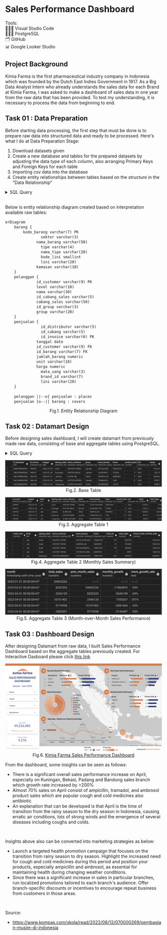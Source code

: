 # Sales Performance Dashboard
Tools: <br>
👩🏻‍💻 Visual Studio Code <br>
👩🏻‍💻 PostgreSQL <br>
🗂️ GitHub <br>
📊 Google Looker Studio

## Project Background 
Kimia Farma is the first pharmaceutical industry company in Indonesia which was founded by the Dutch East Indies Government in 1817. As a Big Data Analyst Intern who already understands the sales data for each Brand at Kimia Farma, I was asked to make a dashboard of sales data in one year from the raw data that has been provided. To test my understanding, it is necessary to process the data from beginning to end.

## Task 01 : Data Preparation
Before starting data processing, the first step that must be done is to prepare raw data into structured data and ready to be processed. Here's what I do at Data Preparation Stage:

1. Download datasets given
2. Create a new database and tables for the prepared datasets by adjusting the data type of each column, also arranging Primary Keys and Foreign Keys for each table
3. Importing csv data into the database
4. Create entity relationships between tables based on the structure in the "Data Relationship"

<details>
  <summary>SQL Query</summary>
  
  ```sql
  -- Data Preparation --
-- Create new schema -- 
CREATE SCHEMA IF NOT EXISTS data;

-- Create table from dataset --
CREATE TABLE IF NOT EXISTS data.barang
(
	kode_barang varchar(7) PRIMARY KEY,
	sektor varchar(3),
	nama_barang varchar(50),
	tipe varchar(4),
	nama_tipe varchar(20),
	kode_lini smallint,
	lini varchar(20),
	kemasan varchar(10)
);
CREATE TABLE IF NOT EXISTS data.pelanggan
(
	id_customer varchar(9),
	"level" varchar(10),
	nama varchar(30),
	id_cabang_sales varchar(5),
	cabang_sales varchar(50),
	id_group varchar(3),
	"group" varchar(20)
);

CREATE TABLE IF NOT EXISTS data.penjualan 
(
	id_distributor varchar(5),
	id_cabang varchar(5),
	id_invoice varchar(6) PRIMARY KEY,
	tanggal date,
	id_customer varchar(9) references pelanggan(id_customer),
	id_barang varchar(7) references barang(kode_barang),
	jumlah_barang numeric,
	unit varchar(10),
	harga numeric,
	mata_uang varchar(3),
	brand_id varchar(7),
	lini varchar(20)
);

-- Change Date Style --
ALTER DATABASE kimia_farma
    SET "DateStyle" TO 'ISO, DMY';
  ```
</details>
<br>

Below is entity relationship diagram created based on interpretation available raw tables:

```mermaid
erDiagram
    barang {
      	kode_barang varchar(7) PK
				sektor varchar(3)
			  nama_barang varchar(50)
				tipe varchar(4)
				nama_tipe varchar(20)
				kode_lini smallint
				lini varchar(20) 
			  kemasan varchar(10)
    }    
    pelanggan {
			  id_customer varchar(9) PK
			  level varchar(10)
			  nama varchar(30)
			  id_cabang_sales varchar(5)
			  cabang_sales varchar(50)
			  id_group varchar(3)
			  group varchar(20)
    }   
    penjualan {
				id_distributor varchar(5)
				id_cabang varchar(5)
				id_invoice varchar(6) PK
			  tanggal date
			  id_customer varchar(9) FK
			  id_barang varchar(7) FK
			  jumlah_barang numeric
			  unit varchar(10)
			  harga numeric
				mata_uang varchar(3)
				brand_id varchar(7)
				lini varchar(20) 
    }   

    pelanggan ||--o{ penjualan : places
    penjualan }o--|| barang : covers
```
<p align="center">
Fig.1. Entity Relationship Diagram
</p>

## Task 02 : Datamart Design
Before designing sales dashboard, I will create datamart from previously made raw data, consisting of base and aggregate tables using PostgreSQL.

<details>
  <summary>SQL Query</summary>
  
  ```sql
-- Create Base Table --
CREATE TABLE data.base_table AS 
	SELECT 
		pj.id_invoice,
		pj.tanggal,
		pl.cabang_sales,
		pl.nama nama_customer,
		pl.group,
		b.nama_barang,
		b.lini brand,
		pj.jumlah_barang,
		pj.unit,
		pj.harga
	FROM
		data.penjualan pj
		JOIN data.pelanggan pl
			ON pl.id_customer = pj.id_customer
		JOIN data.barang b
			ON pj.id_barang = b.kode_barang
;

-- Create Aggregate Table --
CREATE TABLE data.aggregate_table AS
	SELECT
		id_invoice,
		tanggal,
		TO_CHAR(tanggal, 'Mon') bulan, ---Extract month name from date
		cabang_sales,
		nama_customer,
		"group",
		nama_barang,
		brand,
		jumlah_barang,
		unit,
		harga,
		ROUND(jumlah_barang * harga) total_harga ---calculate and round total price
	FROM
		data.base_table
;

-- Create Aggregate Table 2: Monthly Sales Summary --
CREATE TABLE data.monthly_sales AS
	SELECT
		EXTRACT(MONTH FROM tanggal) bulan_num,
		bulan,
		cabang_sales,
		nama_customer,
		nama_barang,
		brand,
		SUM(jumlah_barang) total_qty,
		SUM(total_harga) total_sales,
		SUM(SUM(total_harga)) OVER(PARTITION BY bulan, cabang_sales) branch_total_monthly_sales
	FROM
		data.aggregate_table
	GROUP BY
		1,2, 3, 4, 5, 6
	ORDER BY
		1,3,5
;

-- Create Aggregate Table 3: Month-over-Month Sales Performance --
CREATE TABLE data.mom_growth_rate AS
	SELECT
		DATE_TRUNC('month', tanggal) AS month,
		SUM(total_harga) AS total_sales,
		LAG(SUM(total_harga)) OVER (ORDER BY DATE_TRUNC('month', tanggal)) AS prev_month_sales,
		(SUM(total_harga) - LAG(SUM(total_harga)) OVER (ORDER BY DATE_TRUNC('month', tanggal))) AS monthly_growth,
		CAST(ROUND((SUM(total_harga) - LAG(SUM(total_harga)) OVER (ORDER BY DATE_TRUNC('month', tanggal))) 
			/ LAG(SUM(total_harga)) OVER (ORDER BY DATE_TRUNC('month', tanggal)) * 100) AS text)
			||'%' AS mom_growth_rate
	FROM
	  data.aggregate_table
	GROUP BY
	  1
	ORDER BY
	  DATE_TRUNC('month', tanggal)
;
  ```
</details>

<p align="center">
  <kbd><img src="assets/base_table.png"> </kbd> <br>
  Fig.2. Base Table
</p>

<p align="center">
  <kbd><img src="assets/agg_table1.png"> </kbd> <br>
  Fig.3. Aggregate Table 1
</p>

<p align="center">
  <kbd><img src="assets/agg_table3.png"> </kbd> <br>
  Fig.4. Aggregate Table 2 (Monthly Sales Summary)
</p>

<p align="center">
  <kbd><img src="assets/mom_table.png"> </kbd> <br>
  Fig.5. Aggregate Table 3 (Month-over-Month Sales Performance)
</p>

## Task 03 : Dashboard Design
After designing Datamart from raw data, I built Sales Performance Dashboard based on the aggregate tables previously created. For Interactive Dasboard please click  <a href="https://lookerstudio.google.com/reporting/3987b2f4-1076-4d35-84dc-708d8ee7b846">this link</a>

<p align="center">
  <kbd><img src="assets/dashboard_ss.png"> </kbd> <br>
  Fig.6. <a href="https://lookerstudio.google.com/reporting/3987b2f4-1076-4d35-84dc-708d8ee7b846">Kimia Farma Sales Performance Dashboard</a>
</p>

From the dashboard, some insights can be seen as follows:
- There is a significant overall sales performance increase on April, especially on Kuningan, Bekasi, Padang and Bandung sales branch which growth rate increased by >200%
- Almost 70% sales on April consist of ampicillin, tramadol, and ambroxol product sales which are popular cough and cold medicines also antibiotic
- An explanation that can be developed is that April is the time of transition from the rainy season to the dry season in Indonesia, causing erratic air conditions, lots of strong winds and the emergence of several diseases including coughs and colds.
<br>

Insights above also can be converted into marketing strategies as below:
- Launch a targeted health promotion campaign that focuses on the transition from rainy season to dry season. Highlight the increased need for cough and cold medicines during this period and position your products, especially ampicillin and ambroxol, as essential for maintaining health during changing weather conditions.
- Since there was a significant increase in sales in particular branches, run localized promotions tailored to each branch's audience. Offer branch-specific discounts or incentives to encourage repeat business from customers in those areas.
<br>

Source:
- https://www.kompas.com/skola/read/2022/08/12/070000269/pembagian-musim-di-indonesia